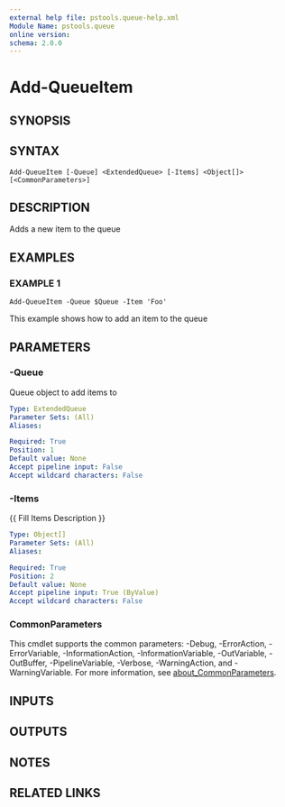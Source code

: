 ```yaml
---
external help file: pstools.queue-help.xml
Module Name: pstools.queue
online version:
schema: 2.0.0
---
```


# Add-QueueItem

## SYNOPSIS

## SYNTAX

```
Add-QueueItem [-Queue] <ExtendedQueue> [-Items] <Object[]> [<CommonParameters>]
```

## DESCRIPTION
Adds a new item to the queue

## EXAMPLES

### EXAMPLE 1
```
Add-QueueItem -Queue $Queue -Item 'Foo'
```

This example shows how to add an item to the queue

## PARAMETERS

### -Queue
Queue object to add items to

```yaml
Type: ExtendedQueue
Parameter Sets: (All)
Aliases:

Required: True
Position: 1
Default value: None
Accept pipeline input: False
Accept wildcard characters: False
```

### -Items
{{ Fill Items Description }}

```yaml
Type: Object[]
Parameter Sets: (All)
Aliases:

Required: True
Position: 2
Default value: None
Accept pipeline input: True (ByValue)
Accept wildcard characters: False
```

### CommonParameters
This cmdlet supports the common parameters: -Debug, -ErrorAction, -ErrorVariable, -InformationAction, -InformationVariable, -OutVariable, -OutBuffer, -PipelineVariable, -Verbose, -WarningAction, and -WarningVariable. For more information, see [about_CommonParameters](http://go.microsoft.com/fwlink/?LinkID=113216).

## INPUTS

## OUTPUTS

## NOTES

## RELATED LINKS
